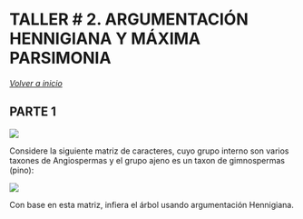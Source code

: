 # TALLER # 2. ARGUMENTACIÓN HENNIGIANA Y MÁXIMA PARSIMONIA

_[Volver a inicio](/README.md)_

## PARTE 1

![](/clase_2/Slide1.jpg)

Considere la siguiente matriz de caracteres, cuyo grupo interno son varios taxones de Angiospermas y el grupo ajeno es un taxon de gimnospermas (pino):

![](/clase_2/matriz.jpg)


Con base en esta matriz, infiera el árbol usando argumentación Hennigiana.
